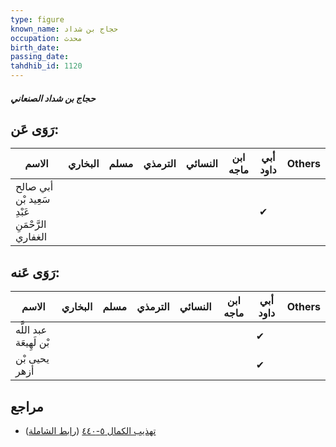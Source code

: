 ```yaml
---
type: figure
known_name: حجاج بن شداد
occupation: محدث
birth_date:
passing_date:
tahdhib_id: 1120
---
```

##### حجاج بن شداد الصنعاني

## رَوَى عَن:
| الاسم                                          | البخاري | مسلم | الترمذي | النسائي | ابن ماجه | أبي داود | Others |
| ---------------------------------------------- | ------- | ---- | ------- | ------- | -------- | -------- | ------ |
| أبي صالح سَعِيد بْن عَبْدِ الرَّحْمَنِ الغفاري |         |      |         |         |          | ✔        |        |
## رَوَى عَنه:
| الاسم                   | البخاري | مسلم | الترمذي | النسائي | ابن ماجه | أبي داود | Others |
| ----------------------- | ------- | ---- | ------- | ------- | -------- | -------- | ------ |
| عبد اللَّه بْن لَهِيعَة |         |      |         |         |          | ✔        |        |
| يحيى بْن أزهر           |         |      |         |         |          | ✔        |        |
## مراجع
- [تهذيب الكمال ٥-٤٤٠](obsidian://open?vault=Tahdhib-al-Kamal&file=Figures/١١٢٠-حجاج%20بن%20شداد%20الصنعاني) ([رابط الشاملة](https://shamela.ws/book/3722/2518))